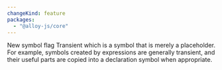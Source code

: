 ```yaml
---
changeKind: feature
packages:
  - "@alloy-js/core"
---
```


New symbol flag Transient which is a symbol that is merely a placeholder. For example, symbols created by expressions are generally transient, and their useful parts are copied into a declaration symbol when appropriate.